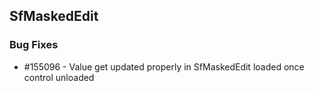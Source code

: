 ## SfMaskedEdit

### Bug Fixes

* \#155096 - Value get updated properly in SfMaskedEdit loaded  once control unloaded


